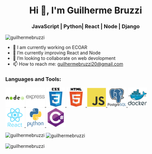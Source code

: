 <h1 align="center">Hi 👋, I'm Guilherme Bruzzi</h1>
<h3 align="center">  JavaScript | Python| React | Node | Django</h3>

<p align="left"> <img src="https://komarev.com/ghpvc/?username=GBruzzi&label=Profile%20views&color=0e75b6&style=flat" alt="guilhermebruzzi" /> </p>


- 🔭 I am currently working on ECOAR
- 🌱 I’m currently improving React and Node
- 👯 I’m looking to collaborate on web devolopment
- 📫 How to reach me: guilhermebruzzi20@gmail.com

<h3 align="left">Languages and Tools:</h3>
<p align="left">
  <a href="https://nodejs.org" target="_blank" rel="noreferrer">
    <img src="https://raw.githubusercontent.com/devicons/devicon/master/icons/nodejs/nodejs-original-wordmark.svg" alt="Node.js" width="60" height="60"/>
  </a>
  <a href="https://expressjs.com" target="_blank" rel="noreferrer">
    <img src="https://raw.githubusercontent.com/devicons/devicon/master/icons/express/express-original-wordmark.svg" alt="Express.js" width="60" height="60"/>
  </a>
  <a href="https://www.w3schools.com/css/" target="_blank" rel="noreferrer">
    <img src="https://raw.githubusercontent.com/devicons/devicon/master/icons/css3/css3-original-wordmark.svg" alt="CSS" width="60" height="60"/>
  </a>
  <a href="https://www.w3schools.com/html/" target="_blank" rel="noreferrer">
    <img src="https://raw.githubusercontent.com/devicons/devicon/master/icons/html5/html5-original-wordmark.svg" alt="HTML" width="60" height="60"/>
  </a>
  <a href="https://developer.mozilla.org/en-US/docs/Web/JavaScript" target="_blank" rel="noreferrer">
    <img src="https://raw.githubusercontent.com/devicons/devicon/master/icons/javascript/javascript-original.svg" alt="JavaScript" width="60" height="60"/>
  </a>
  <a href="https://www.postgresql.org" target="_blank" rel="noreferrer">
    <img src="https://raw.githubusercontent.com/devicons/devicon/master/icons/postgresql/postgresql-original-wordmark.svg" alt="PostgreSQL" width="60" height="60"/>
  </a>
  <a href="https://www.docker.com/" target="_blank" rel="noreferrer">
    <img src="https://raw.githubusercontent.com/devicons/devicon/master/icons/docker/docker-original-wordmark.svg" alt="Docker" width="60" height="60"/>
  </a>
  <a href="https://reactjs.org/" target="_blank" rel="noreferrer">
    <img src="https://raw.githubusercontent.com/devicons/devicon/master/icons/react/react-original-wordmark.svg" alt="React" width="60" height="60"/>
  </a>
  <a href="https://www.python.org/" target="_blank" rel="noreferrer">
    <img src="https://raw.githubusercontent.com/devicons/devicon/master/icons/python/python-original-wordmark.svg" alt="Python" width="60" height="60"/>
  </a>
  <a href="https://dotnet.microsoft.com/languages/csharp" target="_blank" rel="noreferrer">
    <img src="https://raw.githubusercontent.com/devicons/devicon/master/icons/csharp/csharp-original.svg" alt="C#" width="60" height="60"/>
  </a>
</p>




<p><img align="left" src="https://github-readme-stats.vercel.app/api/top-langs?username=GBruzzi&show_icons=true&locale=en&layout=compact" alt="guilhermebruzzi" /></p>

<p>&nbsp;<img align="center" src="https://github-readme-stats.vercel.app/api?username=GBruzzi&show_icons=true&locale=en" alt="guilhermebruzzi" /></p>

<p><img align="center" src="https://github-readme-streak-stats.herokuapp.com/?user=GBruzzi&" alt="guilhermebruzzi" /></p>


